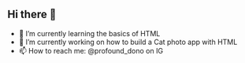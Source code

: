 ## Hi there 👋

- 🌱 I’m currently learning the basics of HTML
- 🔭 I’m currently working on how to build a Cat photo app with HTML
- 📫 How to reach me: @profound_dono on IG

<!--
**Profound-Dono/Profound-Dono** is a ✨ _special_ ✨ repository because its `README.md` (this file) appears on your GitHub profile.

Here are some ideas to get you started:

- 🔭 I’m currently working on ...
- 🌱 I’m currently learning ...
- 👯 I’m looking to collaborate on ...
- 🤔 I’m looking for help with ...
- 💬 Ask me about ...
- 📫 How to reach me: ...
- 😄 Pronouns: ...
- ⚡ Fun fact: ...
-->
